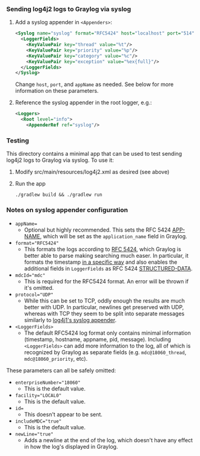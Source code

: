 ### Sending log4j2 logs to Graylog via syslog
1. Add a syslog appender in `<Appenders>`:

    ```xml
    <Syslog name="syslog" format="RFC5424" host="localhost" port="514" protocol="UDP" appName="testlog4j2" mdcId="mdc">
      <LoggerFields>
        <KeyValuePair key="thread" value="%t"/>
        <KeyValuePair key="priority" value="%p"/>
        <KeyValuePair key="category" value="%c"/>
        <KeyValuePair key="exception" value="%ex{full}"/>
      </LoggerFields>
    </Syslog>
    ```

    Change `host`, `port`, and `appName` as needed. See below for more information on these parameters.

1. Reference the syslog appender in the root logger, e.g.:

    ```xml
    <Loggers>
      <Root level="info">
        <AppenderRef ref="syslog"/>
    ```


### Testing
This directory contains a minimal app that can be used to test sending log4j2 logs to Graylog via syslog. To use it:

1. Modify src/main/resources/log4j2.xml as desired (see above)

1. Run the app

    ```
    ./gradlew build && ./gradlew run
    ```


### Notes on syslog appender configuration
- `appName=`
    - Optional but highly recommended. This sets the RFC 5424
    [APP-NAME](https://tools.ietf.org/html/rfc5424#section-6.2.5), which will be set as the `application_name` field in
    Graylog.
- `format="RFC5424"`
    - This formats the logs according to [RFC 5424](https://tools.ietf.org/html/rfc5424), which Graylog is better able
    to parse making searching much easer. In particular, it formats the timestamp
    [in a specific way](https://tools.ietf.org/html/rfc5424#section-6.2.3) and also enables the additional fields in
    `LoggerFields` as RFC 5424 [STRUCTURED-DATA](https://tools.ietf.org/html/rfc5424#section-6.3).
- `mdcId="mdc"`
    - This is required for the RFC5424 format. An error will be thrown if it's omitted.
- `protocol="UDP"`
    - While this can be set to TCP, oddly enough the results are much better with UDP. In particular, newlines get
    preserved with UDP, whereas with TCP they seem to be split into separate messages similarly to
    [log4j1's syslog appender](../log4j1/).
- `<LoggerFields>`
    - The default RFC5424 log format only contains minimal information (timestamp, hostname, appname, pid, message).
    Including `<LoggerFields>` can add more information to the log, all of which is recognized by Graylog as separate
    fields (e.g. `mdc@18060_thread`, `mdc@18060_priority`, etc).

These parameters can all be safely omitted:
- `enterpriseNumber="18060"`
    - This is the default value.
- `facility="LOCAL0"`
    - This is the default value.
- `id=`
    - This doesn't appear to be sent.
- `includeMDC="true"`
    - This is the default value.
- `newLine="true"`
    - Adds a newline at the end of the log, which doesn't have any effect in how the log's displayed in Graylog.
